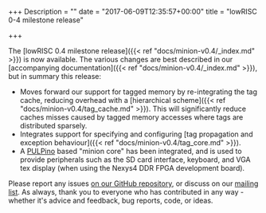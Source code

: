 +++
Description = ""
date = "2017-06-09T12:35:57+00:00"
title = "lowRISC 0-4 milestone release"

+++

The [lowRISC 0.4 milestone release]({{< ref "docs/minion-v0.4/_index.md" >}})
is now available. The various changes are best described in our [accompanying
documentation]({{< ref "docs/minion-v0.4/_index.md" >}}), but in summary this
release:

* Moves forward our support for tagged memory by re-integrating the tag cache,
  reducing overhead with a [hierarchical scheme]({{< ref "docs/minion-v0.4/tag_cache.md" >}}).
  This will significantly reduce caches misses caused by tagged memory accesses
where tags are distributed sparsely.
* Integrates support for specifying and configuring [tag propagation and
  exception behaviour]({{< ref "docs/minion-v0.4/tag_core.md" >}}).
* A [PULPino](http://www.pulp-platform.org/) based "minion core" has been
  integrated, and is used to provide peripherals such as the SD card
interface, keyboard, and VGA tex display (when using the Nexys4 DDR FPGA
development board).

Please report any issues [on our GitHub
repository](https://github.com/lowRISC/lowrisc-chip), or discuss on our
[mailing list](http://listmaster.pepperfish.net/cgi-bin/mailman/listinfo/lowrisc-dev-lists.lowrisc.org). As always, thank you to everyone who has contributed in any way - whether it's advice and feedback, bug reports, code, or ideas.
